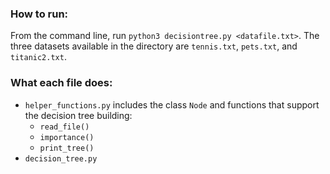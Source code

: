 ### How to run:
From the command line, run ```python3 decisiontree.py <datafile.txt>```. The three datasets available in the directory are ```tennis.txt```, ```pets.txt```, and ```titanic2.txt```.

### What each file does:
* ```helper_functions.py``` includes the class ```Node``` and functions that support the decision tree building:
  * ```read_file()```
  * ```importance()```
  * ```print_tree()```
* ```decision_tree.py```
